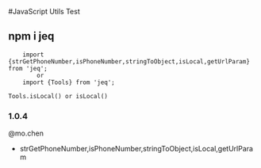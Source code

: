 #JavaScript Utils Test

## npm i jeq


```
	import {strGetPhoneNumber,isPhoneNumber,stringToObject,isLocal,getUrlParam} from 'jeq';
		or
	import {Tools} from 'jeq';
``` 

```
Tools.isLocal() or isLocal()
``` 

### 1.0.4
@mo.chen

- strGetPhoneNumber,isPhoneNumber,stringToObject,isLocal,getUrlParam
